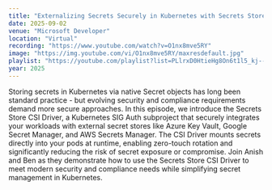 ```yaml
---
title: "Externalizing Secrets Securely in Kubernetes with Secrets Store CSI Driver"
date: 2025-09-02
venue: "Microsoft Developer"
location: "Virtual"
recording: "https://www.youtube.com/watch?v=O1nx8mve5RY"
image: "https://img.youtube.com/vi/O1nx8mve5RY/maxresdefault.jpg"
playlist: "https://youtube.com/playlist?list=PLlrxD0HtieHg8On6t1l5_kj--7PMmyfGi&si=0xS2osFalc-dOd9b"
year: 2025
---
```


Storing secrets in Kubernetes via native Secret objects has long been standard practice - but evolving security and compliance requirements demand more secure approaches. In this episode, we introduce the Secrets Store CSI Driver, a Kubernetes SIG Auth subproject that securely integrates your workloads with external secret stores like Azure Key Vault, Google Secret Manager, and AWS Secrets Manager. The CSI Driver mounts secrets directly into your pods at runtime, enabling zero-touch rotation and significantly reducing the risk of secret exposure or compromise. Join Anish and Ben as they demonstrate how to use the Secrets Store CSI Driver to meet modern security and compliance needs while simplifying secret management in Kubernetes.
